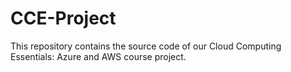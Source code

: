 # CCE-Project
This repository contains the source code of our Cloud Computing Essentials: Azure and AWS course project.
